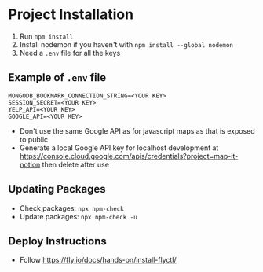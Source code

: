 # Project Installation

1. Run `npm install`
2. Install nodemon if you haven't with `npm install --global nodemon`
3. Need a `.env` file for all the keys

## Example of `.env` file

```
MONGODB_BOOKMARK_CONNECTION_STRING=<YOUR KEY>
SESSION_SECRET=<YOUR KEY>
YELP_API=<YOUR KEY>
GOOGLE_API=<YOUR KEY>
```

* Don't use the same Google API as for javascript maps as that is exposed to public
* Generate a local Google API key for localhost development at https://console.cloud.google.com/apis/credentials?project=map-it-notion then delete after use

## Updating Packages

* Check packages: `npx npm-check`
* Update packages: `npx npm-check -u`

## Deploy Instructions

* Follow https://fly.io/docs/hands-on/install-flyctl/ 